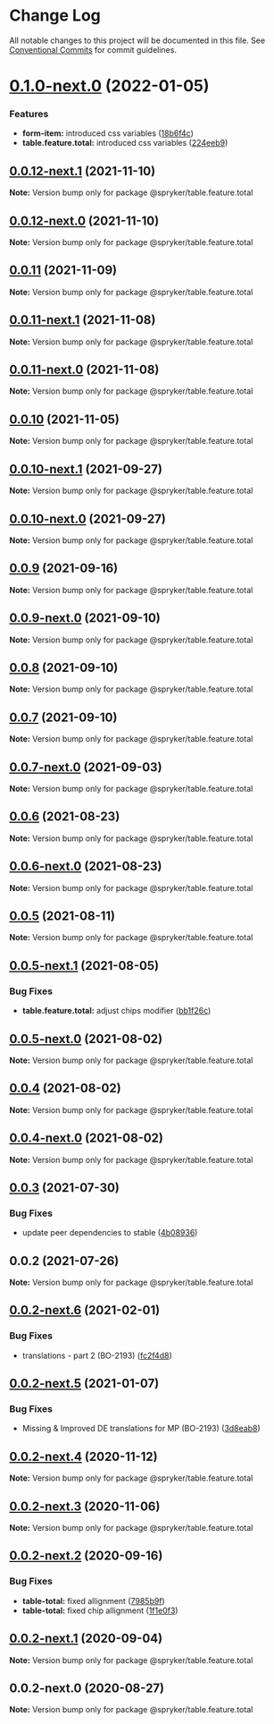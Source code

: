 # Change Log

All notable changes to this project will be documented in this file.
See [Conventional Commits](https://conventionalcommits.org) for commit guidelines.

# [0.1.0-next.0](https://github.com/spryker/ui-components/compare/@spryker/table.feature.total@0.0.12-next.1...@spryker/table.feature.total@0.1.0-next.0) (2022-01-05)


### Features

* **form-item:** introduced css variables ([18b6f4c](https://github.com/spryker/ui-components/commit/18b6f4cd160d1da7a90217ef4e270aaf59e1b9c1))
* **table.feature.total:** introduced css variables ([224eeb9](https://github.com/spryker/ui-components/commit/224eeb934572f2746d50ab2cc47d28ec4e7dbf26))





## [0.0.12-next.1](https://github.com/spryker/ui-components/compare/@spryker/table.feature.total@0.0.11...@spryker/table.feature.total@0.0.12-next.1) (2021-11-10)

**Note:** Version bump only for package @spryker/table.feature.total





## [0.0.12-next.0](https://github.com/spryker/zed-gui/compare/@spryker/table.feature.total@0.0.10-next.1...@spryker/table.feature.total@0.0.12-next.0) (2021-11-10)

**Note:** Version bump only for package @spryker/table.feature.total





## [0.0.11](https://github.com/spryker/ui-components/compare/@spryker/table.feature.total@0.0.11-next.1...@spryker/table.feature.total@0.0.11) (2021-11-09)

**Note:** Version bump only for package @spryker/table.feature.total





## [0.0.11-next.1](https://github.com/spryker/ui-components/compare/@spryker/table.feature.total@0.0.10...@spryker/table.feature.total@0.0.11-next.1) (2021-11-08)

**Note:** Version bump only for package @spryker/table.feature.total





## [0.0.11-next.0](https://github.com/spryker/zed-gui/compare/@spryker/table.feature.total@0.0.10-next.1...@spryker/table.feature.total@0.0.11-next.0) (2021-11-08)

**Note:** Version bump only for package @spryker/table.feature.total





## [0.0.10](https://github.com/spryker/ui-components/compare/@spryker/table.feature.total@0.0.10-next.1...@spryker/table.feature.total@0.0.10) (2021-11-05)

**Note:** Version bump only for package @spryker/table.feature.total





## [0.0.10-next.1](https://github.com/spryker/ui-components/compare/@spryker/table.feature.total@0.0.9...@spryker/table.feature.total@0.0.10-next.1) (2021-09-27)

**Note:** Version bump only for package @spryker/table.feature.total





## [0.0.10-next.0](https://github.com/spryker/zed-gui/compare/@spryker/table.feature.total@0.0.6...@spryker/table.feature.total@0.0.10-next.0) (2021-09-27)

**Note:** Version bump only for package @spryker/table.feature.total





## [0.0.9](https://github.com/spryker/ui-components/compare/@spryker/table.feature.total@0.0.9-next.0...@spryker/table.feature.total@0.0.9) (2021-09-16)

**Note:** Version bump only for package @spryker/table.feature.total





## [0.0.9-next.0](https://github.com/spryker/ui-components/compare/@spryker/table.feature.total@0.0.8...@spryker/table.feature.total@0.0.9-next.0) (2021-09-10)

**Note:** Version bump only for package @spryker/table.feature.total





## [0.0.8](https://github.com/spryker/ui-components/compare/@spryker/table.feature.total@0.0.7-next.0...@spryker/table.feature.total@0.0.8) (2021-09-10)

**Note:** Version bump only for package @spryker/table.feature.total





## [0.0.7](https://github.com/spryker/ui-components/compare/@spryker/table.feature.total@0.0.7-next.0...@spryker/table.feature.total@0.0.7) (2021-09-10)

**Note:** Version bump only for package @spryker/table.feature.total





## [0.0.7-next.0](https://github.com/spryker/ui-components/compare/@spryker/table.feature.total@0.0.6...@spryker/table.feature.total@0.0.7-next.0) (2021-09-03)

**Note:** Version bump only for package @spryker/table.feature.total





## [0.0.6](https://github.com/spryker/ui-components/compare/@spryker/table.feature.total@0.0.6-next.0...@spryker/table.feature.total@0.0.6) (2021-08-23)

**Note:** Version bump only for package @spryker/table.feature.total





## [0.0.6-next.0](https://github.com/spryker/ui-components/compare/@spryker/table.feature.total@0.0.5...@spryker/table.feature.total@0.0.6-next.0) (2021-08-23)

**Note:** Version bump only for package @spryker/table.feature.total





## [0.0.5](https://github.com/spryker/ui-components/compare/@spryker/table.feature.total@0.0.5-next.1...@spryker/table.feature.total@0.0.5) (2021-08-11)

**Note:** Version bump only for package @spryker/table.feature.total





## [0.0.5-next.1](https://github.com/spryker/ui-components/compare/@spryker/table.feature.total@0.0.5-next.0...@spryker/table.feature.total@0.0.5-next.1) (2021-08-05)


### Bug Fixes

* **table.feature.total:** adjust chips modifier ([bb1f26c](https://github.com/spryker/ui-components/commit/bb1f26cb781d41c066a44ac95bbc7bae07fe5728))





## [0.0.5-next.0](https://github.com/spryker/ui-components/compare/@spryker/table.feature.total@0.0.4...@spryker/table.feature.total@0.0.5-next.0) (2021-08-02)

**Note:** Version bump only for package @spryker/table.feature.total





## [0.0.4](https://github.com/spryker/ui-components/compare/@spryker/table.feature.total@0.0.4-next.0...@spryker/table.feature.total@0.0.4) (2021-08-02)

**Note:** Version bump only for package @spryker/table.feature.total





## [0.0.4-next.0](https://github.com/spryker/ui-components/compare/@spryker/table.feature.total@0.0.3...@spryker/table.feature.total@0.0.4-next.0) (2021-08-02)

**Note:** Version bump only for package @spryker/table.feature.total





## [0.0.3](https://github.com/spryker/ui-components/compare/@spryker/table.feature.total@0.0.2...@spryker/table.feature.total@0.0.3) (2021-07-30)


### Bug Fixes

* update peer dependencies to stable ([4b08936](https://github.com/spryker/ui-components/commit/4b0893691360cf4bd66935aed24873266c98c4e4))





## 0.0.2 (2021-07-26)

**Note:** Version bump only for package @spryker/table.feature.total





## [0.0.2-next.6](https://github.com/spryker/ui-components/compare/@spryker/table.feature.total@0.0.2-next.5...@spryker/table.feature.total@0.0.2-next.6) (2021-02-01)


### Bug Fixes

* translations - part 2 (BO-2193) ([fc2f4d8](https://github.com/spryker/ui-components/commit/fc2f4d82bca5cc594de7a088578855da8bd33188))





## [0.0.2-next.5](https://github.com/spryker/ui-components/compare/@spryker/table.feature.total@0.0.2-next.4...@spryker/table.feature.total@0.0.2-next.5) (2021-01-07)


### Bug Fixes

* Missing & Improved DE translations for MP (BO-2193) ([3d8eab8](https://github.com/spryker/ui-components/commit/3d8eab8f802f8264e38677ef213af60ec77f13bb))





## [0.0.2-next.4](https://github.com/spryker/ui-components/compare/@spryker/table.feature.total@0.0.2-next.3...@spryker/table.feature.total@0.0.2-next.4) (2020-11-12)

**Note:** Version bump only for package @spryker/table.feature.total





## [0.0.2-next.3](https://github.com/spryker/ui-components/compare/@spryker/table.feature.total@0.0.2-next.2...@spryker/table.feature.total@0.0.2-next.3) (2020-11-06)

**Note:** Version bump only for package @spryker/table.feature.total





## [0.0.2-next.2](https://github.com/spryker/ui-components/compare/@spryker/table.feature.total@0.0.2-next.1...@spryker/table.feature.total@0.0.2-next.2) (2020-09-16)


### Bug Fixes

* **table-total:** fixed allignment ([7985b9f](https://github.com/spryker/ui-components/commit/7985b9f63a51ebc10395b1d641bdd9d11c3f7271))
* **table-total:** fixed chip allignment ([1f1e0f3](https://github.com/spryker/ui-components/commit/1f1e0f3ed4cc9f152ebf9f9455a70682cd0ad237))





## [0.0.2-next.1](https://github.com/spryker/ui-components/compare/@spryker/table.feature.total@0.0.2-next.0...@spryker/table.feature.total@0.0.2-next.1) (2020-09-04)

**Note:** Version bump only for package @spryker/table.feature.total





## 0.0.2-next.0 (2020-08-27)

**Note:** Version bump only for package @spryker/table.feature.total
